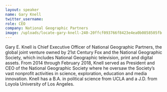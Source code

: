 ```yaml
---
layout: speaker
name: Gary Knell
twitter_username: 
role: CEO
company: National Geographic Partners
image: /uploads/locate-gary-knell-240-20ffcf093766f8423e4ea0b0858505fb.jpg
---
```


Gary E. Knell is Chief Executive Officer of National Geographic Partners, the global joint venture owned by 21st Century Fox and the National Geographic Society, which includes National Geographic television, print and digital assets. From 2014 through February 2018, Knell served as President and CEO of the National Geographic Society where he oversaw the Society’s vast nonprofit activities in science, exploration, education and media innovation. Knell has a B.A. in political science from UCLA and a J.D. from Loyola University of Los Angeles.